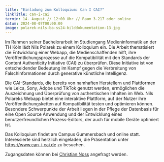 ```yaml
---
title: "Einladung zum Kolloquium: Can I CAI?"
linkTitle: can-i-cai
termin: 14. August // 12:00 Uhr // Raum 3.217 oder online
datum: 2024-08-07T00:00:00
image: polarek-nils-ba-ss24-bilddokumentation-13.jpg
---
```

Im Rahmen seiner Bachelorarbeit im Studiengang Medieninformatik an der TH Köln lädt Nils Polarek zu einem Kolloquium ein. Die Arbeit thematisiert die Entwicklung einer Webapp, die Medienschaffenden hilft, ihre Veröffentlichungsprozesse auf die Kompatibilität mit den Standards der Content Authenticity Initiative (CAI) zu überprüfen. Diese Initiative ist von entscheidender Bedeutung im Kampf gegen die Verbreitung von Falschinformationen durch generative künstliche Intelligenz.

Die CAI-Standards, die bereits von namhaften Herstellern und Plattformen wie Leica, Sony, Adobe und TikTok genutzt werden, ermöglichen die Auszeichnung und Überprüfung von authentischen Inhalten im Web. Nils Polareks Webapp bietet eine interaktive Plattform, auf der Nutzer ihre Veröffentlichungsketten auf Kompatibilität testen und optimieren können. Besondere Schwerpunkte der Arbeit liegen in der Pflege der Datenbasis für eine Open Source Anwendung und der Entwicklung eines benutzerfreundlichen Prozess-Editors, der auch für mobile Geräte optimiert ist.

Das Kolloquium findet am Campus Gummersbach und online statt. Interessierte sind herzlich eingeladen, die Präsentation unter https://www.can-i-cai.de zu besuchen.

Zugangsdaten können bei [Christian Noss](https://www.th-koeln.de/personen/christian.noss/) angefragt werden.
